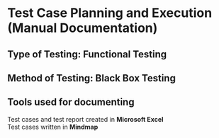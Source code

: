 # **Test Case Planning and Execution (Manual Documentation)**   
## Type of Testing: Functional Testing
## Method of Testing: Black Box Testing  
## Tools used for documenting  
Test cases and test report created in **Microsoft Excel**    
Test cases written in **Mindmap**
